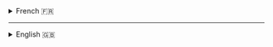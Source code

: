<details>
 
 <summary>
  French 🇫🇷
 </summary>

# 🎓 Résumé des 14 projets réalisés pendant ma formation chez openclassrooms

### Projet 1: Organiser sa formation (deadline, veille, planning)

#

<details>
 
<summary>
 
### Projet 2: Transformez un maquette en site web avec HTML & CSS
<img src="https://img.shields.io/badge/-HTML-E34F26?logo=HTML5&logoColor=FFFEFC&style=For-the-badge" alt="badge sample"/> <img src="https://img.shields.io/badge/-CSS-1572B6?logo=CSS3&logoColor=FFFEFC&style=For-the-badge" alt="badge sample"/>
  
</summary>
 

[Repository](https://github.com/j0j032/OC-Dev-JS-P2_Booki)
#### Description:

<ul>Démarrez sur HTML et CSS en intégrant la page Web de Booki, une plateforme de réservation de vacances.</ul>

#### Compétences:
<ul>
<li>Implémenter une interface responsive</li>
<li>Intégrer du contenu conformément à une maquette</li>
</ul>
 
  </details>

#

<details>
 
<summary>

### Projet 3: Dynamisez une page web avec des animations CSS
<img src="https://img.shields.io/badge/-HTML-E34F26?logo=HTML5&logoColor=FFFEFC&style=For-the-badge" alt="badge sample"/> <img src="https://img.shields.io/badge/-Sass-CC6699?logo=Sass&logoColor=FFFEFC&style=For-the-badge" alt="badge sample"/>

 </summary>

[Repository](https://github.com/j0j032/OC-Dev-JS-P3_Ohmyfood)
#### Description:

<ul>Implémentez la version mobile d'un site de foodtech avec des animations CSS.</ul>

#### Compétences:
<ul>
<li>Utiliser un système de gestion de versions pour le suivi du projet et son hébergement</li>
<li>Assurer la cohérence graphique d'un site web</li>
<li>Mettre en place une structure de navigation pour un site web</li>
<li>Mettre en œuvre des effets CSS graphiques avancés</li>
</ul>
 
 </details>


#
 
 <details>
 
<summary>

### Projet 4: Créez une landing page avec Javascript
<img src="https://img.shields.io/badge/-HTML-E34F26?logo=HTML5&logoColor=FFFEFC&style=For-the-badge" alt="badge sample"/> <img src="https://img.shields.io/badge/-CSS-1572B6?logo=CSS3&logoColor=FFFEFC&style=For-the-badge" alt="badge sample"/> <img src="https://img.shields.io/badge/-JavaScript-F7DF1E?logo=JavaScript&logoColor=262627&style=For-the-badge" alt="badge sample"/>

 </summary>

[Repository](https://github.com/j0j032/OC-Dev-JS-P4_GameOn)

[Ma version Typescript de ce projet](https://github.com/j0j032/OC-P4-TS-GameOn)

 <img src="https://img.shields.io/badge/-TypeScript-3178C6?logo=TypeScript&logoColor=FFFEFC&style=For-the-badge" alt="badge sample"/> 
 
#### Description:

<ul>Démarrez le Javascript avec le site de GameOn, une entreprise de gaming. Dans ce premier projet de code, vous apprendrez à programmer avec Javascript depuis zéro.</ul>

#### Compétences:
<ul>
<li>Programmer en JavaScript</li>
</ul>
 
 </details>

#
 
### Projet 5: 1er Test technique
<img src="https://img.shields.io/badge/-HTML-E34F26?logo=HTML5&logoColor=FFFEFC&style=For-the-badge" alt="badge sample"/> <img src="https://img.shields.io/badge/-CSS-1572B6?logo=CSS3&logoColor=FFFEFC&style=For-the-badge" alt="badge sample"/> <img src="https://img.shields.io/badge/-JavaScript-F7DF1E?logo=JavaScript&logoColor=262627&style=For-the-badge" alt="badge sample"/>

#

<details>
 
<summary>

### Projet 6: Créez un site accessible pour une plateforme de photographes
<img src="https://img.shields.io/badge/-HTML-E34F26?logo=HTML5&logoColor=FFFEFC&style=For-the-badge" alt="badge sample"/> <img src="https://img.shields.io/badge/-Sass-CC6699?logo=Sass&logoColor=FFFEFC&style=For-the-badge" alt="badge sample"/> <img src="https://img.shields.io/badge/-JavaScript-F7DF1E?logo=JavaScript&logoColor=262627&style=For-the-badge" alt="badge sample"/> <img src="https://img.shields.io/badge/-Webpack-8DD6F9?logo=Webpack&logoColor=262627&style=For-the-badge" alt="badge sample"/>

</summary>
  
[Repository](https://github.com/j0j032/OC-Dev-JS-P6_Fisheye)
#### Description:

<ul>Allez plus loin en Javascript avec Fisheye, cette application de photographes freelances. Portez une attention toute particulière au fait de rendre cette application accessible à tous.</ul>

#### Compétences:
<ul>
<li>Gérer les évènements d'un site avec JavaScript</li>
<li>Assurer l'accessibilité d'un site web</li>
<li>Ecrire du code JavaScript maintenable</li>
<li>Développer une application web modulaire avec des design patterns</li>
</ul>
 
 </details>

#
 
 <details>
 
<summary>

### Projet 7: Développez un algorithme de recherche en JavaScript
<img src="https://img.shields.io/badge/-HTML-E34F26?logo=HTML5&logoColor=FFFEFC&style=For-the-badge" alt="badge sample"/> <img src="https://img.shields.io/badge/-Sass-CC6699?logo=Sass&logoColor=FFFEFC&style=For-the-badge" alt="badge sample"/> <img src="https://img.shields.io/badge/-JavaScript-F7DF1E?logo=JavaScript&logoColor=262627&style=For-the-badge" alt="badge sample"/> <img src="https://img.shields.io/badge/-Webpack-8DD6F9?logo=Webpack&logoColor=262627&style=For-the-badge" alt="badge sample"/>

 </summary>

[Repository](https://github.com/j0j032/OC-Dev-JS-P6_Fisheye)
#### Description:

<ul>Implémentez un algorithme de recherche de recettes de cuisines pour le site Les Petits Plats grâce à des outils et méthodes avancées de Javascript ainsi que Bootstrap pour l'interface.</ul>

#### Compétences:
<ul>
<li>Développer un algorithme pour résoudre un problème</li>
<li>Analyser un problème informatique</li>
</ul>
 
 </details>

#

### Projet 8: 2nd Test technique
<img src="https://img.shields.io/badge/-HTML-E34F26?logo=HTML5&logoColor=FFFEFC&style=For-the-badge" alt="badge sample"/> <img src="https://img.shields.io/badge/-CSS-1572B6?logo=CSS3&logoColor=FFFEFC&style=For-the-badge" alt="badge sample"/> <img src="https://img.shields.io/badge/-JavaScript-F7DF1E?logo=JavaScript&logoColor=262627&style=For-the-badge" alt="badge sample"/>

#
 
 <details>
 
<summary>

### Projet 9: Débuggez et testez un SaaS RH
<img src="https://img.shields.io/badge/-HTML-E34F26?logo=HTML5&logoColor=FFFEFC&style=For-the-badge" alt="badge sample"/> <img src="https://img.shields.io/badge/-Sass-CC6699?logo=Sass&logoColor=FFFEFC&style=For-the-badge" alt="badge sample"/> <img src="https://img.shields.io/badge/-JavaScript-F7DF1E?logo=JavaScript&logoColor=262627&style=For-the-badge" alt="badge sample"/> <img src="https://img.shields.io/badge/-Jest-C21325?logo=Jest&logoColor=fffefc&style=For-the-badge" alt="badge sample"/> 

 </summary>

[Repository](https://github.com/j0j032/OC-Dev-JS-P9_Billed)
#### Description:

<ul>L'application de gestion de notes de frais Billed est pleine de bugs. Corrigez le code et implémentez des tests unitaires et d'intégration pour que ce ne soit plus le cas.</ul>

#### Compétences:
<ul>
<li>Ecrire des tests d'intégration avec JavaScript</li>
<li>Rédiger un plan de test end-to-end manuel</li>
<li>Débugger une application web avec le Chrome Debugger</li>
<li>Ecrire des tests unitaires avec JavaScript</li>
</ul>
  
  </details>

#
 
 <details>
 
<summary>

### Projet 10: Définissez les besoins pour une app de soutien scolaire
<img src="https://img.shields.io/badge/-Figma-262627?logo=Figma&logoColor=FFFEFC&style=For-the-badge" alt="badge sample"/> <img src="https://img.shields.io/badge/-Notion-262627?logo=Notion&logoColor=FFFEFC&style=For-the-badge" alt="badge sample"/> 

 </summary>
 
#### Description:

<ul>Définissez les besoins pour votre nouveau client, une association de soutien scolaire. Vous utiliserez les outils agiles comme les User Stories.</ul>

#### Compétences:
<ul>
<li>Créer une maquette pour un client/li>
<li>Identifier les besoins de l'application à partir d'un cahier des charges</li>
<li>Contribuer à un projet en utilisant une méthodologie agile</li>
<li>Modéliser une solution technique pour un client</li>
</ul>
  
  </details>

#
 
 <details>
 
<summary>

### Projet 11: Développez une application Web avec React et React Router
<img src="https://img.shields.io/badge/-React-262627?logo=React&logoColor={LOGO-COLOR}&style=For-the-badge" alt="badge sample"/> <img src="https://img.shields.io/badge/-Sass-CC6699?logo=Sass&logoColor=FFFEFC&style=For-the-badge" alt="badge sample"/> <img src="https://img.shields.io/badge/-JavaScript-F7DF1E?logo=JavaScript&logoColor=262627&style=For-the-badge" alt="badge sample"/>

</summary>
  
[Repository](https://github.com/j0j032/OC-Dev-JS-P11_Kasa)
#### Description:

<ul>Implémentez le front end de Kasa, une application de location de logements. Mettez en place des composants avec React et les routes de l'application avec React Router.</ul>

#### Compétences:
<ul>
<li>Initialiser une application web avec un framework</li>
<li>Développer les routes d'une application web avec React Router</li>
<li>Créer des composants avec React</li>
</ul>
  
  </details>

#
 
 <details>
 
<summary>

### Projet 12: Développez un tableau de bord d'analytics avec React
<img src="https://img.shields.io/badge/-React-262627?logo=React&logoColor={LOGO-COLOR}&style=For-the-badge" alt="badge sample"/> <img src="https://img.shields.io/badge/-Sass-CC6699?logo=Sass&logoColor=FFFEFC&style=For-the-badge" alt="badge sample"/> <img src="https://img.shields.io/badge/-JavaScript-F7DF1E?logo=JavaScript&logoColor=262627&style=For-the-badge" alt="badge sample"/>

</summary>
  
[Repository](https://github.com/j0j032/OC-Dev-JS-P12_SportSee-Front)
#### Description:

<ul>Intégrez des graphiques et des diagrammes avec React pour SportSee, un tableau de bord d'analytics de sport. Vous utiliserez une API pour récupérer les données.</ul>

#### Compétences:
<ul>
<li>Produire de la documentation technique pour une application</li>
<li>Interagir avec un service Web</li>
<li>Développer des éléments graphiques avancés à l'aide de bibliothèques JavaScript</li>
<li>Assurer la qualité des données d'une application</li>
</ul>
  
  </details>

#
 
 <details>
 
<summary>

### Projet 13: Utilisez une API pour un compte utilisateur bancaire avec React
<img src="https://img.shields.io/badge/-React-262627?logo=React&logoColor={LOGO-COLOR}&style=For-the-badge" alt="badge sample"/> <img src="https://img.shields.io/badge/-Sass-CC6699?logo=Sass&logoColor=FFFEFC&style=For-the-badge" alt="badge sample"/> <img src="https://img.shields.io/badge/-JavaScript-F7DF1E?logo=JavaScript&logoColor=262627&style=For-the-badge" alt="badge sample"/>

</summary>
  
[Repository](https://github.com/j0j032/OC-Dev-REACT-P13_Argent-Bank)
#### Description:

<ul>Remede Agency a besoin de vous pour compléter le code de leur site. Vous écrirez des appels à l'API REST pour connecter le front au back et vous modéliserez une API.</ul>

#### Compétences:
<ul>
<li>S'authentifier à une API</li>
<li>Modéliser une API</li>
<li>Intéragir avec une API</li>
<li>Implémenter un gestionnaire d'état dans une application React</li>
</ul>
  
  </details>

#
 
 <details>
 
<summary>

### Projet 14: Transformer une app jquery en une application react moderne
<img src="https://img.shields.io/badge/-React-262627?logo=React&logoColor={LOGO-COLOR}&style=For-the-badge" alt="badge sample"/> <img src="https://img.shields.io/badge/-Sass-CC6699?logo=Sass&logoColor=FFFEFC&style=For-the-badge" alt="badge sample"/> <img src="https://img.shields.io/badge/-JavaScript-F7DF1E?logo=JavaScript&logoColor=262627&style=For-the-badge" alt="badge sample"/>  <img src="https://img.shields.io/badge/-Node.js-FFFEFC?logo=Node.js&logoColor=339933&style=For-the-badge" alt="badge sample"/> <img src="https://img.shields.io/badge/-express-262627?logo=Express&logoColor=FFFEFC&style=For-the-badge" alt="badge sample"/> <img src="https://img.shields.io/badge/-mongoDB-47A248?logo=MongoDB&logoColor=FFFEFC&style=For-the-badge" alt="badge sample"/> <img src="https://img.shields.io/badge/-React%20Query-111827?logo=React%20Query&logoColor={LOGO-COLOR}&style=For-the-badge" alt="badge sample"/> <img src="https://img.shields.io/badge/-React%20Hook%20Form-111827?logo=React%20Hook%20Form&logoColor={LOGO-COLOR}style=For-the-badge" alt="badge sample"/> <img src="https://img.shields.io/badge/-React%20Table-111827?logo=React%20Table&logoColor=256DE3&style=For-the-badge" alt="badge sample"/> <img src="https://img.shields.io/badge/-React%20Router-262627?logo=React%20Router&logoColor={LOGO-COLOR}style=For-the-badge" alt="badge sample"/>

 </summary>

[Repository (front)](https://github.com/j0j032/OC-dev-REACT-P14_HRnet-front)
 
[Repository (back)](https://github.com/j0j032/OC-dev-REACT-P14_HRnet-Back)
#### Description:

<ul>Participez à la conversion de HRnet vers React. Vous allez transformer la version jQuery du site en React</ul>

#### Compétences:
<ul>
<li>Refondre une application pour réduire la dette technique</li>
<li>Programmer en JavaScript avec la programmation fonctionnelle</li>
<li>Déployer une application front-end</li>
<li>Analyser la performance d'une application web</li>
</ul>
  
  </details>
 
   </details>
   
   ---

<details>
 
 <summary>
  English 🇬🇧
 </summary>


# 🎓 Resume of the 14 openclassrooms projects I made for my graduation

### Project 1: Plan (deadline, tools ...)

#

<details>
 
<summary>
 
### Project 2: Turn Mock-ups Into a Web Page with HTML & CSS
<img src="https://img.shields.io/badge/-HTML-E34F26?logo=HTML5&logoColor=FFFEFC&style=For-the-badge" alt="badge sample"/> <img src="https://img.shields.io/badge/-CSS-1572B6?logo=CSS3&logoColor=FFFEFC&style=For-the-badge" alt="badge sample"/>
  
</summary>
 

[Repository](https://github.com/j0j032/OC-Dev-JS-P2_Booki)
#### Description:

<ul>Get started with HTML & CSS by implementing a travel booking platform's website from scratch.</ul>

#### Skills:
<ul>
<li>Integrate web content according to a mockup using HTML & CSS</li>
<li>Implement a responsive layout</li>
</ul>
 
  </details>

#

<details>
 
<summary>

### Project 3: Integrate a mobile website with animations in CSS
<img src="https://img.shields.io/badge/-HTML-E34F26?logo=HTML5&logoColor=FFFEFC&style=For-the-badge" alt="badge sample"/> <img src="https://img.shields.io/badge/-Sass-CC6699?logo=Sass&logoColor=FFFEFC&style=For-the-badge" alt="badge sample"/>

 </summary>

[Repository](https://github.com/j0j032/OC-Dev-JS-P3_Ohmyfood)
#### Description:

<ul>Implement the mobile version of this foodtech website with CSS animations.</ul>

#### Skills:
<ul>
<li>Implement design effects using CSS & Sass</li>
<li>Track a code project with version control on GitHub</li>
<li>Develop a navigation structure for a website</li>
<li>Ensure design consistency on a website</li>
</ul>
 
 </details>


#
 
 <details>
 
<summary>

### Project 4: Build a Landing Page Using Javascript
<img src="https://img.shields.io/badge/-HTML-E34F26?logo=HTML5&logoColor=FFFEFC&style=For-the-badge" alt="badge sample"/> <img src="https://img.shields.io/badge/-CSS-1572B6?logo=CSS3&logoColor=FFFEFC&style=For-the-badge" alt="badge sample"/> <img src="https://img.shields.io/badge/-JavaScript-F7DF1E?logo=JavaScript&logoColor=262627&style=For-the-badge" alt="badge sample"/>

 </summary>

[Repository](https://github.com/j0j032/OC-Dev-JS-P4_GameOn)

[My Typescript version of the project](https://github.com/j0j032/OC-P4-TS-GameOn)

 <img src="https://img.shields.io/badge/-TypeScript-3178C6?logo=TypeScript&logoColor=FFFEFC&style=For-the-badge" alt="badge sample"/> 
 
#### Description:

<ul>Get started with Javascript on this gaming company's website, GameOn. In this first programming project, you'll discover how to code with Javascript from scratch.</ul>

#### Skills:
<ul>
<li>Program using fundamentals of JavaScript</li>
</ul>
 
 </details>

#
 
### Project 5: 1st skills test
<img src="https://img.shields.io/badge/-HTML-E34F26?logo=HTML5&logoColor=FFFEFC&style=For-the-badge" alt="badge sample"/> <img src="https://img.shields.io/badge/-CSS-1572B6?logo=CSS3&logoColor=FFFEFC&style=For-the-badge" alt="badge sample"/> <img src="https://img.shields.io/badge/-JavaScript-F7DF1E?logo=JavaScript&logoColor=262627&style=For-the-badge" alt="badge sample"/>

#

<details>
 
<summary>

### Project 6: Create an Accessible Website For a Freelancer Sourcing Platform
<img src="https://img.shields.io/badge/-HTML-E34F26?logo=HTML5&logoColor=FFFEFC&style=For-the-badge" alt="badge sample"/> <img src="https://img.shields.io/badge/-Sass-CC6699?logo=Sass&logoColor=FFFEFC&style=For-the-badge" alt="badge sample"/> <img src="https://img.shields.io/badge/-JavaScript-F7DF1E?logo=JavaScript&logoColor=262627&style=For-the-badge" alt="badge sample"/> <img src="https://img.shields.io/badge/-Webpack-8DD6F9?logo=Webpack&logoColor=262627&style=For-the-badge" alt="badge sample"/>

</summary>
  
[Repository](https://github.com/j0j032/OC-Dev-JS-P6_Fisheye)
#### Description:

<ul>Delve into Javascript with Fisheye to build this freelance photographer platform. Be sure your code makes this web app accessible to all.</ul>

#### Skills:
<ul>
<li>Ensure the accessibility of a website</li>
<li>Write maintainable JavaScript code/li>
<li>Develop a modular app with design patterns</li>
<li>Manage website events</li>
</ul>
 
 </details>

#
 
 <details>
 
<summary>

### Project 7: Develop a Search Tool
<img src="https://img.shields.io/badge/-HTML-E34F26?logo=HTML5&logoColor=FFFEFC&style=For-the-badge" alt="badge sample"/> <img src="https://img.shields.io/badge/-Sass-CC6699?logo=Sass&logoColor=FFFEFC&style=For-the-badge" alt="badge sample"/> <img src="https://img.shields.io/badge/-JavaScript-F7DF1E?logo=JavaScript&logoColor=262627&style=For-the-badge" alt="badge sample"/> <img src="https://img.shields.io/badge/-Webpack-8DD6F9?logo=Webpack&logoColor=262627&style=For-the-badge" alt="badge sample"/>

 </summary>

[Repository](https://github.com/j0j032/OC-Dev-JS-P6_Fisheye)
#### Description:

<ul>Implement a search algorithm for Les Petits Plats, a recipe website. You will use Bootstrap to build the interface and advanced Javascript methods and tools for optimization.</ul>

#### Skills:
<ul>
<li>Develop an algorithm to solve a problem</li>
<li>Deconstruct a computational problem</li>
</ul>
 
 </details>

#

### Project 8: 2nd skills test
<img src="https://img.shields.io/badge/-HTML-E34F26?logo=HTML5&logoColor=FFFEFC&style=For-the-badge" alt="badge sample"/> <img src="https://img.shields.io/badge/-CSS-1572B6?logo=CSS3&logoColor=FFFEFC&style=For-the-badge" alt="badge sample"/> <img src="https://img.shields.io/badge/-JavaScript-F7DF1E?logo=JavaScript&logoColor=262627&style=For-the-badge" alt="badge sample"/>

#
 
 <details>
 
<summary>

### Project 9: Debug and Test an HR SaaS
<img src="https://img.shields.io/badge/-HTML-E34F26?logo=HTML5&logoColor=FFFEFC&style=For-the-badge" alt="badge sample"/> <img src="https://img.shields.io/badge/-Sass-CC6699?logo=Sass&logoColor=FFFEFC&style=For-the-badge" alt="badge sample"/> <img src="https://img.shields.io/badge/-JavaScript-F7DF1E?logo=JavaScript&logoColor=262627&style=For-the-badge" alt="badge sample"/> <img src="https://img.shields.io/badge/-Jest-C21325?logo=Jest&logoColor=fffefc&style=For-the-badge" alt="badge sample"/> 

 </summary>

[Repository](https://github.com/j0j032/OC-Dev-JS-P9_Billed)
#### Description:

<ul>The expense report app, Billed, is experiencing a handful of bugs. You'll have to fix as well as write new unit and integration tests to detect future problems.</ul>

#### Skills:
<ul>
<li>Write unit tests with JavaScript</li>
<li>Write integration tests with JavaScript</li>
<li>Write a manual E2E test plan</li>
<li>Debug a web application</li>
</ul>
  
  </details>

#
 
 <details>
 
<summary>

### Project 10: Define User Needs for a Tutoring App
<img src="https://img.shields.io/badge/-Figma-262627?logo=Figma&logoColor=FFFEFC&style=For-the-badge" alt="badge sample"/> <img src="https://img.shields.io/badge/-Notion-262627?logo=Notion&logoColor=FFFEFC&style=For-the-badge" alt="badge sample"/> 

 </summary>
 
#### Description:

<ul>A non-profit that tutors children needs your help. Determine their needs and create a plan to tackle them using agile tools such as, User Stories, mock-ups, a Kanban table and use case diagrams.</ul>

#### Compétences:
<ul>
<li>Model a technical solution for a client using domain models</li>
<li>Manage a code project using agile methodology</li>
<li>Create a mockup for a client</li>
<li>Identify functional application requirements based on client needs</li>
</ul>
  
  </details>

#
 
 <details>
 
<summary>

### Project 11: Develop a Web App with React and React Router
<img src="https://img.shields.io/badge/-React-262627?logo=React&logoColor={LOGO-COLOR}&style=For-the-badge" alt="badge sample"/> <img src="https://img.shields.io/badge/-Sass-CC6699?logo=Sass&logoColor=FFFEFC&style=For-the-badge" alt="badge sample"/> <img src="https://img.shields.io/badge/-JavaScript-F7DF1E?logo=JavaScript&logoColor=262627&style=For-the-badge" alt="badge sample"/>

</summary>
  
[Repository](https://github.com/j0j032/OC-Dev-JS-P11_Kasa)
#### Description:

<ul>Implement the front end of Kasa, a person-to-person, real estate rental app. For this client, you will create components with React and build the routes of your app with React Router.</ul>

#### Skills:
<ul>
<li>Initialize a React web app</li>
<li>Develop the routes of an application with React Router</li>
<li>Create React components</li>
</ul>
  
  </details>

#
 
 <details>
 
<summary>

### Project 12: Develop a Dashboard for Analytics with React
<img src="https://img.shields.io/badge/-React-262627?logo=React&logoColor={LOGO-COLOR}&style=For-the-badge" alt="badge sample"/> <img src="https://img.shields.io/badge/-Sass-CC6699?logo=Sass&logoColor=FFFEFC&style=For-the-badge" alt="badge sample"/> <img src="https://img.shields.io/badge/-JavaScript-F7DF1E?logo=JavaScript&logoColor=262627&style=For-the-badge" alt="badge sample"/>

</summary>
  
[Repository](https://github.com/j0j032/OC-Dev-JS-P12_SportSee-Front)
#### Description:

<ul>Create the consumer-facing dashboard of a sports analytics platform, SportSee. Build graphs and charts with React and use an API to fetch data.</ul>

#### Skills:
<ul>
<li>Interact with a web service</li>
<li>Ensure data quality in a web application</li>
<li>Develop advanced graphics using libraries</li>
<li>Produce technical documentation for a web application</li>
</ul>
  
  </details>

#
 
 <details>
 
<summary>

### Project 13: Connect to a Back End with an API Using React
<img src="https://img.shields.io/badge/-React-262627?logo=React&logoColor={LOGO-COLOR}&style=For-the-badge" alt="badge sample"/> <img src="https://img.shields.io/badge/-Sass-CC6699?logo=Sass&logoColor=FFFEFC&style=For-the-badge" alt="badge sample"/> <img src="https://img.shields.io/badge/-JavaScript-F7DF1E?logo=JavaScript&logoColor=262627&style=For-the-badge" alt="badge sample"/>

</summary>
  
[Repository](https://github.com/j0j032/OC-Dev-REACT-P13_Argent-Bank)
#### Description:

<ul>Remede Agency needs you to complete their website's code to communicate with the back end. You'll write REST API calls to connect the front end to the back end of the website and model new API endpoints.</ul>

#### Skills:
<ul>
<li>Interact with an API</li>
<li>Implement a state management system in a React app</li>
<li>Create API models</li>
<li>Authenticate to a secure API</li>
</ul>
  
  </details>

#
 
 <details>
 
<summary>

### Project 14: Transform an old jquery app into a modern react one
<img src="https://img.shields.io/badge/-React-262627?logo=React&logoColor={LOGO-COLOR}&style=For-the-badge" alt="badge sample"/> <img src="https://img.shields.io/badge/-Sass-CC6699?logo=Sass&logoColor=FFFEFC&style=For-the-badge" alt="badge sample"/> <img src="https://img.shields.io/badge/-JavaScript-F7DF1E?logo=JavaScript&logoColor=262627&style=For-the-badge" alt="badge sample"/>  <img src="https://img.shields.io/badge/-Node.js-FFFEFC?logo=Node.js&logoColor=339933&style=For-the-badge" alt="badge sample"/> <img src="https://img.shields.io/badge/-express-262627?logo=Express&logoColor=FFFEFC&style=For-the-badge" alt="badge sample"/> <img src="https://img.shields.io/badge/-mongoDB-47A248?logo=MongoDB&logoColor=FFFEFC&style=For-the-badge" alt="badge sample"/> <img src="https://img.shields.io/badge/-React%20Query-111827?logo=React%20Query&logoColor={LOGO-COLOR}&style=For-the-badge" alt="badge sample"/> <img src="https://img.shields.io/badge/-React%20Hook%20Form-111827?logo=React%20Hook%20Form&logoColor={LOGO-COLOR}style=For-the-badge" alt="badge sample"/> <img src="https://img.shields.io/badge/-React%20Table-111827?logo=React%20Table&logoColor=256DE3&style=For-the-badge" alt="badge sample"/> <img src="https://img.shields.io/badge/-React%20Router-262627?logo=React%20Router&logoColor={LOGO-COLOR}style=For-the-badge" alt="badge sample"/>

 </summary>

[Repository (front)](https://github.com/j0j032/OC-dev-REACT-P14_HRnet-front)
 
[Repository (back)](https://github.com/j0j032/OC-dev-REACT-P14_HRnet-Back)
#### Description:

<ul>You will create a new and purpose a brand new version of Hrnet using react</ul>

#### Skills:
<ul>
<li>Refactor an application to reduce technical debt</li>
<li>Deploy a front-end web app</li>
<li>Code in JavaScript with functional programming</li>
<li>Monitor the performance of a web app</li>
</ul>
  
  </details>

   </details>

